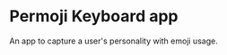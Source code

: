 Permoji Keyboard app
======================================
An app to capture a user's personality with emoji usage.
